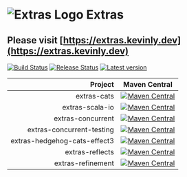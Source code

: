 # ![Extras Logo](https://extras.kevinly.dev/img/extras-logo-64x64.png) Extras

## Please visit [https://extras.kevinly.dev](https://extras.kevinly.dev)

[![Build Status](https://github.com/Kevin-Lee/extras/workflows/Build-All/badge.svg)](https://github.com/Kevin-Lee/extras/actions?workflow=Build-All)
[![Release Status](https://github.com/Kevin-Lee/extras/workflows/Release/badge.svg)](https://github.com/Kevin-Lee/extras/actions?workflow=Release)
[![Latest version](https://index.scala-lang.org/kevin-lee/extras/latest.svg)](https://index.scala-lang.org/kevin-lee/extras)


| Project | Maven Central |
| ------: | ------------- |
| extras-cats | [![Maven Central](https://maven-badges.herokuapp.com/maven-central/io.kevinlee/extras-cats_2.13/badge.svg)](https://search.maven.org/artifact/io.kevinlee/extras-cats_2.13) |
| extras-scala-io | [![Maven Central](https://maven-badges.herokuapp.com/maven-central/io.kevinlee/extras-scala-io_2.13/badge.svg)](https://search.maven.org/artifact/io.kevinlee/extras-scala-io_2.13) |
| extras-concurrent | [![Maven Central](https://maven-badges.herokuapp.com/maven-central/io.kevinlee/extras-concurrent_2.13/badge.svg)](https://search.maven.org/artifact/io.kevinlee/extras-concurrent_2.13) |
| extras-concurrent-testing | [![Maven Central](https://maven-badges.herokuapp.com/maven-central/io.kevinlee/extras-concurrent-testing_2.13/badge.svg)](https://search.maven.org/artifact/io.kevinlee/extras-concurrent-testing_2.13) |
| extras-hedgehog-cats-effect3 | [![Maven Central](https://maven-badges.herokuapp.com/maven-central/io.kevinlee/extras-hedgehog-cats-effect3_2.13/badge.svg)](https://search.maven.org/artifact/io.kevinlee/extras-hedgehog-cats-effect3_2.13) |
| extras-reflects | [![Maven Central](https://maven-badges.herokuapp.com/maven-central/io.kevinlee/extras-reflects_2.13/badge.svg)](https://search.maven.org/artifact/io.kevinlee/extras-reflects_2.13) |
| extras-refinement | [![Maven Central](https://maven-badges.herokuapp.com/maven-central/io.kevinlee/extras-refinement_2.13/badge.svg)](https://search.maven.org/artifact/io.kevinlee/extras-refinement_2.13) |
